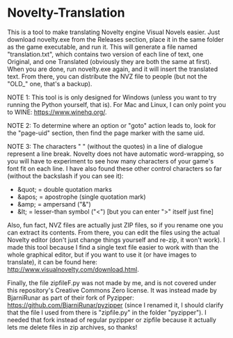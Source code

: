 # Novelty-Translation
This is a tool to make translating Novelty engine Visual Novels easier. Just download novelty.exe
from the Releases section, place it in the same folder as the game executable, and run it. This
will generate a file named "translation.txt", which contains two version of each line of text,
one Original, and one Translated (obviously they are both the same at first). When you are done,
run novelty.exe again, and it will insert the translated text. From there, you can distribute the
NVZ file to people (but not the "OLD_" one, that's a backup).

NOTE 1: This tool is is only designed for Windows (unless you want to try running the Python
yourself, that is). For Mac and Linux, I can only point you to WINE: https://www.winehq.org/.

NOTE 2: To determine where an option or "goto" action leads to, look for the "page-uid" section,
then find the page marker with the same uid.

NOTE 3: The characters "&#x0A;" (without the quotes) in a line of dialogue represent a line break.
Novelty does not have automatic word-wrapping, so you will have to experiment to see how many
characters of your game's font fit on each line. I have also found these other control
characters so far (without the backslash if you can see it):
- \&quot; = double quotation marks
- \&apos; = apostrophe (single quotation mark)
- \&amp; = ampersand ("&")
- \&lt; = lesser-than symbol ("<") [but you can enter ">" itself just fine]

Also, fun fact, NVZ files are actually just ZIP files, so if you rename one you can extract its
contents. From there, you can edit the files using the actual Novelty editor (don't just change
things yourself and re-zip, it won't work). I made this tool because I find a single text file 
easier to work with than the whole graphical editor, but if you want to use it (or have images to
translate), it can be found here: http://www.visualnovelty.com/download.html.

Finally, the file zipfileF.py was not made by me, and is not covered under this repository's
Creative Commons Zero license. It was instead made by BjarniRunar as part of their fork of
Pyzipper: https://github.com/BjarniRunar/pyzipper (since I renamed it, I should clarify that the
file I used from there is "zipfile.py" in the folder "pyzipper"). I needed that fork instead of
regular pyzipper or zipfile because it actually lets me delete files in zip archives, so thanks!
